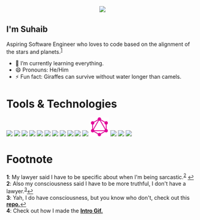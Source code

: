 <p align="center">
  <img src="https://github.com/knightfury16/knightfury16/blob/main/IntroGifUpdated.gif" />
</p>


## I'm Suhaib

Aspiring Software Engineer who loves to code based on the alignment of the stars and planets.<sup id ="a1">[1](#ft1)</sup>

- 🌱 I’m currently learning everything.
- 😄 Pronouns: He/Him
- ⚡ Fun fact: Giraffes can survive without water longer than camels.


# Tools & Technologies
<span>
<img src="https://github.com/yurijserrano/Github-Profile-Readme-Logos/blob/master/programming%20languages/c.svg" width = "50">
<img src="https://github.com/yurijserrano/Github-Profile-Readme-Logos/blob/master/programming%20languages/c%2B%2B.svg" width = "50">
<img src="https://github.com/yurijserrano/Github-Profile-Readme-Logos/blob/master/programming%20languages/python.svg" width = "50">
<img src="https://github.com/yurijserrano/Github-Profile-Readme-Logos/blob/master/programming%20languages/java.svg" width = "50">
<img src="https://github.com/yurijserrano/Github-Profile-Readme-Logos/blob/master/programming%20languages/javascript.svg" width = "50">
<img src="https://github.com/yurijserrano/Github-Profile-Readme-Logos/blob/master/programming%20languages/typescript.svg" width = "50">
  
  
<img src="https://camo.githubusercontent.com/c3aa8777fb7e3ef78de4c59eecbe77e8aee1ce8a9699f821b7fa54d439e166b8/68747470733a2f2f75706c6f61642e77696b696d656469612e6f72672f77696b6970656469612f636f6d6d6f6e732f302f30312f57696e646f77735f5465726d696e616c5f4c6f676f5f323536783235362e706e67" width = "50">
  
  
<img src="https://github.com/yurijserrano/Github-Profile-Readme-Logos/blob/master/frameworks/nodejs.svg" width = "50">
<img src="https://github.com/yurijserrano/Github-Profile-Readme-Logos/blob/master/text%20editors/sublime.svg" width = "50">
<img src="https://github.com/yurijserrano/Github-Profile-Readme-Logos/blob/master/text%20editors/vscode.svg" width = "50">
<img src="https://github.com/yurijserrano/Github-Profile-Readme-Logos/blob/master/cloud/firebase.svg" width = "50">
<img src="https://raw.githubusercontent.com/github/explore/e65ef46ef3e7bc457c93622f6a89fe8d3fd131d5/topics/graphql/graphql.png" width = "50">
<img src="https://cdn.freebiesupply.com/logos/large/2x/webpack-icon-logo-png-transparent.png" width = "50">
  
<img src="https://camo.githubusercontent.com/64ebc39fb026d0b8f50521a7cb62c0945c4372af45a85bb0fcf4ee305882fc78/68747470733a2f2f626c696e6465646379636c6f70732e6e656f6369746965732e6f72672f70356a732d69636f6e732f70352d73712d726576657273652d66696c6c65642e706e67" width = "50">
<img src="https://camo.githubusercontent.com/b3bf5d2d9bc99bfd2d45ce62f969a7eb01823b91f35bf3360beba1e319b1b2a8/68747470733a2f2f75706c6f61642e77696b696d656469612e6f72672f77696b6970656469612f636f6d6d6f6e732f332f33662f4769745f69636f6e2e737667" width = "50">

  
  
</span>



<br>




# Footnote

<b id="ft1">1</b>: My lawyer said I have to be specific about when I'm being sarcastic.<sup id ="a2">[2](#ft2)</sup> [↩](#a1)<br>
<b id="ft2">2</b>: Also my consciousness said I have to be more truthful, I don't have a lawyer.<sup id ="a3">[3](#ft3)</sup>[↩](#a3)<br>
<b id="ft3">3</b>: Yah, I do have consciousness, but you know who don't, check out this [**repo.**](https://github.com/knightfury16/Game-of-life-with-p5.js-library)[↩](#a3)<br>
<b id="ft4">4</b>: Check out how I made the [**Intro Gif.**](https://github.com/knightfury16/Text-steer)<br>



